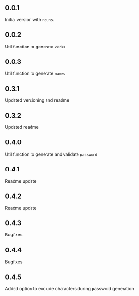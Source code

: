 ## 0.0.1

Initial version with `nouns`.

## 0.0.2

Util function to generate `verbs`

## 0.0.3

Util function to generate `names`

## 0.3.1

Updated versioning and readme

## 0.3.2

Updated  readme

## 0.4.0

Util function to generate and validate `password`

## 0.4.1

Readme update

## 0.4.2

Readme update

## 0.4.3

Bugfixes

## 0.4.4

Bugfixes

## 0.4.5

Added option to exclude characters during password generation
